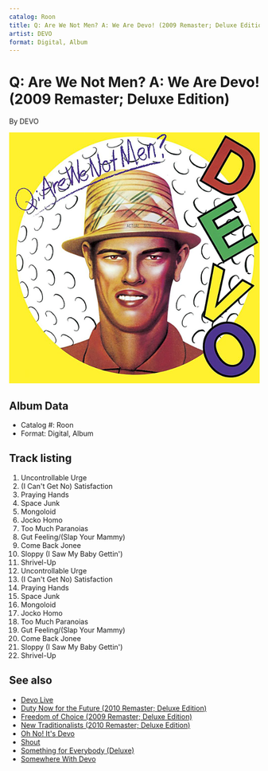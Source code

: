 ```yaml
---
catalog: Roon
title: Q: Are We Not Men? A: We Are Devo! (2009 Remaster; Deluxe Edition)
artist: DEVO
format: Digital, Album
---
```


# Q: Are We Not Men? A: We Are Devo! (2009 Remaster; Deluxe Edition)

By DEVO

![](../../assets/albumcovers/DEVO-Q-_Are_We_Not_Men_A-_We_Are_Devo!_2009_Remaster;_Deluxe_Edition.png)

## Album Data

- Catalog #: Roon
- Format: Digital, Album


## Track listing


1. Uncontrollable Urge
2. (I Can't Get No) Satisfaction
3. Praying Hands
4. Space Junk
5. Mongoloid
6. Jocko Homo
7. Too Much Paranoias
8. Gut Feeling/(Slap Your Mammy)
9. Come Back Jonee
10. Sloppy (I Saw My Baby Gettin')
11. Shrivel-Up
12. Uncontrollable Urge
13. (I Can't Get No) Satisfaction
14. Praying Hands
15. Space Junk
16. Mongoloid
17. Jocko Homo
18. Too Much Paranoias
19. Gut Feeling/(Slap Your Mammy)
20. Come Back Jonee
21. Sloppy (I Saw My Baby Gettin')
22. Shrivel-Up


## See also

- [Devo Live](Devo_Live.md)
- [Duty Now for the Future (2010 Remaster; Deluxe Edition)](Duty_Now_for_the_Future_2010_Remaster;_Deluxe_Edition.md)
- [Freedom of Choice (2009 Remaster; Deluxe Edition)](Freedom_of_Choice_2009_Remaster;_Deluxe_Edition.md)
- [New Traditionalists (2010 Remaster; Deluxe Edition)](New_Traditionalists_2010_Remaster;_Deluxe_Edition.md)
- [Oh No! It's Devo](Oh_No!_Its_Devo.md)
- [Shout](Shout.md)
- [Something for Everybody (Deluxe)](Something_for_Everybody_Deluxe.md)
- [Somewhere With Devo](Somewhere_With_Devo.md)
